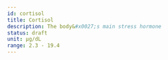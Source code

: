 ```yaml
---
id: cortisol
title: Cortisol
description: The body&#x0027;s main stress hormone
status: draft
unit: μg/dL
range: 2.3 - 19.4
---
```

